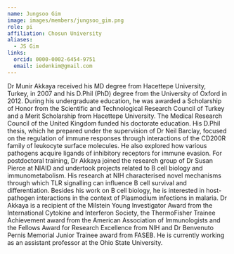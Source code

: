 ```yaml
---
name: Jungsoo Gim
image: images/members/jungsoo_gim.png
role: pi
affiliation: Chosun University
aliases:
  - JS Gim
links:
  orcid: 0000-0002-6454-9751
  email: iedenkim@gmail.com
---
```


Dr Munir Akkaya received his MD degree from Hacettepe University, Turkey, in 2007 and his D.Phil (PhD) degree from the University of Oxford in 2012. During his undergraduate education, he was awarded a Scholarship of Honor from the Scientific and Technological Research Council of Turkey and a Merit Scholarship from Hacettepe University. The Medical Research Council of the United Kingdom funded his doctorate education. His D.Phil thesis, which he prepared under the supervision of Dr Neil Barclay, focused on the regulation of immune responses through interactions of the CD200R family of leukocyte surface molecules. He also explored how various pathogens acquire ligands of inhibitory receptors for immune evasion. For postdoctoral training, Dr Akkaya joined the research group of Dr Susan Pierce at NIAID and undertook projects related to B cell biology and immunometabolism. His research at NIH characterised novel mechanisms through which TLR signalling can influence B cell survival and differentiation. Besides his work on B cell biology, he is interested in host-pathogen interactions in the context of Plasmodium infections in malaria. Dr Akkaya is a recipient of the Milstein Young Investigator Award from the International Cytokine and Interferon Society, the ThermoFisher Trainee Achievement award from the American Association of Immunologists and the Fellows Award for Research Excellence from NIH and Dr Benvenuto Pernis Memorial Junior Trainee award from FASEB. He is currently working as an assistant professor at the Ohio State University.
